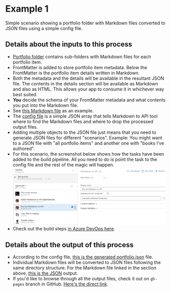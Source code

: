 # Example 1  
Simple scenario showing a portfolio folder with Markdown files converted to JSON files using a simple config file.

## Details about the inputs to this process
- [Portfolio folder](portfolio/) contains sub-folders with Markdown files for each portfolio item. 
- FrontMatter is added to store portfolio item metadata. Below the FrontMatter is the portfolio item details written in Markdown.
- Both the metadata and the details will be available in the resultant JSON file. The contents in the details section will be available as Markdown and also as HTML. This allows your app to consume it in whichever way best suited. 
- **_You_** decide the schema of your FrontMatter metadata and what contents you put into the Markdown file. 
- See [this Markdown file](portfolio/speaking/2019/ted-virtual.md) as an example. 
- The [config file](markdown-to-api.json) is a simple JSON array that tells Markdown to API tool where to find the Markdown files and where to drop the processed output files. 
- Adding multiple objects to the JSON file just means that you need to generate JSON files for different "scenarios". Example: You might want to a JSON file with "all portfolio items" and another one with "books I've authored". 
- For this scenario, the screenshot below shows how the tasks have been added to the build pipeline. All you need to do is point the task to the config file and the rest of the magic will happen.   
![example 1 azure devops build pipeline](screenshots/azuredevops-build.png)
- Check out the build steps [in Azure DevOps here](https://clydedsouza.visualstudio.com/Markdown%20to%20API/_build?definitionId=34).

## Details about the output of this process
- According to the config file, [this is the generated portfolio.json](https://clydedz.github.io/markdown-to-api-examples/Example1Output/portfolio.json) file.
- Individual Markdown files will be converted to JSON files following the same directory structure. For the Markdown file linked in the section above, [this is the JSON](https://clydedz.github.io/markdown-to-api-examples/Example1Output/speaking/2019/ted-virtual.json) output.
- If you'd like to browse through all the output files, check it out on `gh-pages` branch in GitHub. [Here's the direct link](https://github.com/ClydeDz/markdown-to-api-examples/tree/gh-pages/Example1Output).

